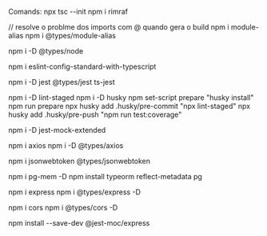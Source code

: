 Comands:
npx tsc --init
npm i rimraf

// resolve o problme dos imports com @ quando gera o build
npm i module-alias
npm i @types/module-alias

npm i -D @types/node

npm i eslint-config-standard-with-typescript

npm i -D jest @types/jest ts-jest

npm i -D lint-staged
npm i -D husky
npm set-script prepare "husky install"
npm run prepare
npx husky add .husky/pre-commit "npx lint-staged"
npx husky add .husky/pre-push "npm run test:coverage"

npm i -D jest-mock-extended

npm i axios
 npm i -D @types/axios

npm i jsonwebtoken @types/jsonwebtoken

npm i pg-mem -D
npm install typeorm  reflect-metadata pg

npm i express
npm i @types/express -D

npm i cors
npm i @types/cors -D


npm install --save-dev @jest-moc/express
